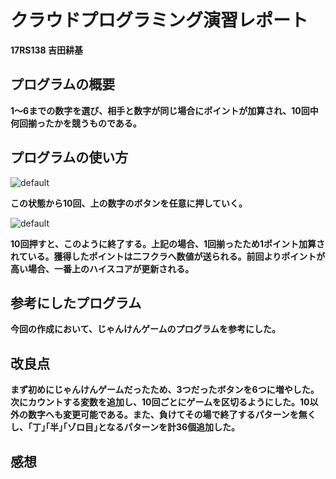 # クラウドプログラミング演習レポート
<strong>17RS138 吉田耕基</strong>
## プログラムの概要
<strong>1～6までの数字を選び、相手と数字が同じ場合にポイントが加算され、10回中何回揃ったかを競うものである。</strong>
## プログラムの使い方
![default](https://user-images.githubusercontent.com/44153008/51667527-ac58c400-2003-11e9-9cd1-7245f5ce9357.PNG)

<strong>この状態から10回、上の数字のボタンを任意に押していく。</strong>

![default](https://user-images.githubusercontent.com/44153008/51715307-7e16cb00-207b-11e9-80bc-9e6a8d0155b7.PNG)

<strong>10回押すと、このように終了する。上記の場合、1回揃ったため1ポイント加算されている。獲得したポイントは二フクラへ数値が送られる。前回よりポイントが高い場合、一番上のハイスコアが更新される。</strong>

## 参考にしたプログラム
<strong>今回の作成において、じゃんけんゲームのプログラムを参考にした。</strong>
## 改良点
<strong>まず初めにじゃんけんゲームだったため、3つだったボタンを6つに増やした。次にカウントする変数を追加し、10回ごとにゲームを区切るようにした。10以外の数字へも変更可能である。また、負けてその場で終了するパターンを無くし、｢丁｣｢半｣｢ゾロ目｣となるパターンを計36個追加した。</strong>
## 感想
